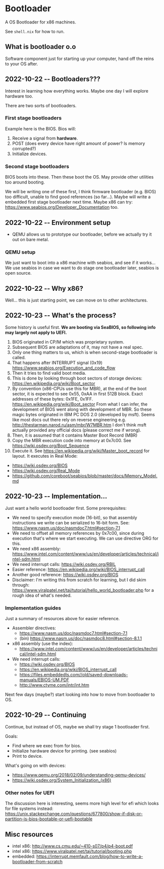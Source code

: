 # Bootloader

A OS Bootloader for x86 machines.

See `shell.nix` for how to run.

## What is bootloader o.o

Software component just for starting up your computer, hand off the reins to your OS after.

## 2022-10-22 -- Bootloaders???

Interest in learning how everything works. Maybe one day I will explore hardware too.

There are two sorts of bootloaders.

### First stage bootloaders

Example here is the BIOS.
Bios will:
1. Receive a signal from **hardware**.
2. POST (does every device have right amount of power? Is memory corrupted?)
3. Initialize devices.

### Second stage bootloaders

BIOS boots into these.
Then these boot the OS.
May provide other utilities too around booting.

We will be writing one of these first, I think firmware bootloader (e.g. BIOS) too difficult, unable to find good references (so far...).
Maybe will write a embedded first stage bootloader next time.
Maybe x86 can try: https://www.seabios.org/Developer_Documentation too.

## 2022-10-22 -- Environment setup

- QEMU allows us to prototype our bootloader, before we actually try it out on bare metal.

### QEMU setup

We just want to boot into a x86 machine with seabios, and see if it works...
We use seabios in case we want to do stage one bootloader later,
seabios is open source.

## 2022-10-22 -- Why x86?

Well... this is just starting point, we can move on to other architectures.

## 2022-10-23 -- What's the process?

Some history is useful first. **We are booting via SeaBIOS, so following info may largely not apply to UEFI.**
1. BIOS originated in CP/M which was proprietary system.
2. Subsequent BIOS are adaptations of it, may not have a real spec.
3. Only one thing matters to us, which is when second-stage bootloader is called.
4. That happens after INTERRUPT signal (0x19) https://www.seabios.org/Execution_and_code_flow
5. Then it tries to find valid boot media.
6. This is done by looking through boot sectors of storage devices: https://en.wikipedia.org/wiki/Boot_sector
7. By convention (x86-CPUs use this for MBR), at the end of the boot sector, it is expected to see 0x55, 0xAA in first 512B block.
   Exact addresses of these bytes: 0x1FE, 0x1FF. https://en.wikipedia.org/wiki/Boot_sector
   From what I can infer, the development of BIOS went along with development of MBR.
   So these magic bytes originated in IBM PC DOS 2.0 (developed by msft).
   Seems like most docs out there rely on reverse engineering e.g. http://thestarman.narod.ru/asm/mbr/W7MBR.htm
   I don't think msft actually provided any official docs (please correct me if wrong).
8. Then, it is assumed that it contains Master Boot Record (MBR)
9. Copy the MBR execution code into memory at 0x7c00. See https://wiki.osdev.org/Boot_Sequence
10. Execute it.
   See https://en.wikipedia.org/wiki/Master_boot_record for layout.
   It executes in Real Mode:
   - https://wiki.osdev.org/BIOS
   - https://wiki.osdev.org/Real_Mode
   - https://github.com/coreboot/seabios/blob/master/docs/Memory_Model.md

## 2022-10-23 -- Implementation...

Just want a hello world bootloader first.
Some prerequisites:
- We need to specify execution mode (16-bit), so that assembly instructions we write can be serialized to 16-bit form.
  See: https://www.nasm.us/doc/nasmdoc7.html#section-7.1
- We need to offset all memory references by 0x7c00, since during execution that's where we start executing.
  We can use directive ORG for this.
- We need x86 assembly: https://www.intel.com/content/www/us/en/developer/articles/technical/intel-sdm.html
- We need interrupt calls: https://wiki.osdev.org/RBIL
- Easier reference: https://en.wikipedia.org/wiki/BIOS_interrupt_call
- Another good reference: https://wiki.osdev.org/BIOS
- Disclaimer: I'm writing this from scratch for learning,
  but I did skim through: https://www.viralpatel.net/taj/tutorial/hello_world_bootloader.php
  for a rough idea of what's needed.
  
### Implementation guides

Just a summary of resources above for easier reference.
  
- Assembler directives:
  - https://www.nasm.us/doc/nasmdoc7.html#section-7.1
  - (bin) https://www.nasm.us/doc/nasmdoc8.html#section-8.1.1
- x86 assembly (use the index):
  - https://www.intel.com/content/www/us/en/developer/articles/technical/intel-sdm.html
- We need interrupt calls:
  - https://wiki.osdev.org/BIOS
  - https://en.wikipedia.org/wiki/BIOS_interrupt_call
  - https://files.embeddedts.com//old/saved-downloads-manuals/EBIOS-UM.PDF
  - http://www.ctyme.com/intr/int.htm

Next few days (maybe?) start looking into how to move from bootloader to OS.

## 2022-10-29 -- Continuing

Continue, but instead of OS, maybe we shall try stage 1 bootloader first.

Goals:
- Find where we exec from for bios.
- Initialize hardware device for printing. (see seabios)
- Print to device.

What's going on with devices:
- https://www.qemu.org/2018/02/09/understanding-qemu-devices/
- https://wiki.osdev.org/System_Initialization_(x86)
   
### Other notes for UEFI

The discussion here is interesting, seems more high level for efi which looks for file systems instead:
https://unix.stackexchange.com/questions/677800/show-if-disk-or-partition-is-bios-bootable-or-uefi-bootable

## Misc resources

- intel x86: http://www.cs.cmu.edu/~410-s07/p4/p4-boot.pdf
- intel x86: https://www.viralpatel.net/taj/tutorial/booting.php
- embedded: https://interrupt.memfault.com/blog/how-to-write-a-bootloader-from-scratch

